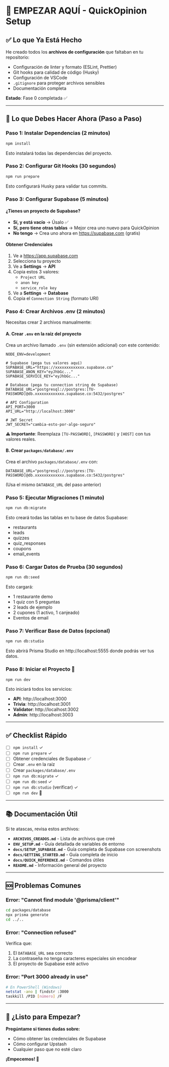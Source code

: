 # 🚀 EMPEZAR AQUÍ - QuickOpinion Setup

## ✅ Lo que Ya Está Hecho

He creado todos los **archivos de configuración** que faltaban en tu repositorio:

- Configuración de linter y formato (ESLint, Prettier)
- Git hooks para calidad de código (Husky)
- Configuración de VSCode
- `.gitignore` para proteger archivos sensibles
- Documentación completa

**Estado**: Fase 0 completada ✅

---

## 🎯 Lo que Debes Hacer Ahora (Paso a Paso)

### Paso 1: Instalar Dependencias (2 minutos)

```bash
npm install
```

Esto instalará todas las dependencias del proyecto.

### Paso 2: Configurar Git Hooks (30 segundos)

```bash
npm run prepare
```

Esto configurará Husky para validar tus commits.

### Paso 3: Configurar Supabase (5 minutos)

#### ¿Tienes un proyecto de Supabase?

- **Sí, y está vacío** → Úsalo ✅
- **Sí, pero tiene otras tablas** → Mejor crea uno nuevo para QuickOpinion
- **No tengo** → Crea uno ahora en https://supabase.com (gratis)

#### Obtener Credenciales

1. Ve a https://app.supabase.com
2. Selecciona tu proyecto
3. Ve a **Settings** → **API**
4. Copia estos 3 valores:
   - `Project URL`
   - `anon key`
   - `service_role key`
5. Ve a **Settings** → **Database**
6. Copia el `Connection String` (formato URI)

### Paso 4: Crear Archivos .env (2 minutos)

Necesitas crear 2 archivos manualmente:

#### A. Crear `.env` en la raíz del proyecto

Crea un archivo llamado `.env` (sin extensión adicional) con este contenido:

```env
NODE_ENV=development

# Supabase (pega tus valores aquí)
SUPABASE_URL="https://xxxxxxxxxxxxx.supabase.co"
SUPABASE_ANON_KEY="eyJhbGc..."
SUPABASE_SERVICE_KEY="eyJhbGc..."

# Database (pega tu connection string de Supabase)
DATABASE_URL="postgresql://postgres:[TU-PASSWORD]@db.xxxxxxxxxxxxx.supabase.co:5432/postgres"

# API Configuration
API_PORT=3000
API_URL="http://localhost:3000"

# JWT Secret
JWT_SECRET="cambia-esto-por-algo-seguro"
```

**⚠️ Importante**: Reemplaza `[TU-PASSWORD]`, `[PASSWORD]` y `[HOST]` con tus valores reales.

#### B. Crear `packages/database/.env`

Crea el archivo `packages/database/.env` con:

```env
DATABASE_URL="postgresql://postgres:[TU-PASSWORD]@db.xxxxxxxxxxxxx.supabase.co:5432/postgres"
```

(Usa el mismo `DATABASE_URL` del paso anterior)

### Paso 5: Ejecutar Migraciones (1 minuto)

```bash
npm run db:migrate
```

Esto creará todas las tablas en tu base de datos Supabase:

- restaurants
- leads
- quizzes
- quiz_responses
- coupons
- email_events

### Paso 6: Cargar Datos de Prueba (30 segundos)

```bash
npm run db:seed
```

Esto cargará:

- 1 restaurante demo
- 1 quiz con 5 preguntas
- 2 leads de ejemplo
- 2 cupones (1 activo, 1 canjeado)
- Eventos de email

### Paso 7: Verificar Base de Datos (opcional)

```bash
npm run db:studio
```

Esto abrirá Prisma Studio en http://localhost:5555 donde podrás ver tus datos.

### Paso 8: Iniciar el Proyecto 🎉

```bash
npm run dev
```

Esto iniciará todos los servicios:

- **API**: http://localhost:3000
- **Trivia**: http://localhost:3001
- **Validator**: http://localhost:3002
- **Admin**: http://localhost:3003

---

## ✅ Checklist Rápido

- [ ] `npm install` ✓
- [ ] `npm run prepare` ✓
- [ ] Obtener credenciales de Supabase ✅
- [ ] Crear `.env` en la raíz
- [ ] Crear `packages/database/.env`
- [ ] `npm run db:migrate` ✓
- [ ] `npm run db:seed` ✓
- [ ] `npm run db:studio` (verificar) ✓
- [ ] `npm run dev` 🚀

---

## 📚 Documentación Útil

Si te atascas, revisa estos archivos:

- **`ARCHIVOS_CREADOS.md`** - Lista de archivos que creé
- **`ENV_SETUP.md`** - Guía detallada de variables de entorno
- **`docs/SETUP_SUPABASE.md`** - Guía completa de Supabase con screenshots
- **`docs/GETTING_STARTED.md`** - Guía completa de inicio
- **`docs/QUICK_REFERENCE.md`** - Comandos útiles
- **`README.md`** - Información general del proyecto

---

## 🆘 Problemas Comunes

### Error: "Cannot find module '@prisma/client'"

```bash
cd packages/database
npx prisma generate
cd ../..
```

### Error: "Connection refused"

Verifica que:

1. El `DATABASE_URL` sea correcto
2. La contraseña no tenga caracteres especiales sin encodear
3. El proyecto de Supabase esté activo

### Error: "Port 3000 already in use"

```bash
# En PowerShell (Windows)
netstat -ano | findstr :3000
taskkill /PID [número] /F
```

---

## 💬 ¿Listo para Empezar?

**Pregúntame si tienes dudas sobre:**

- Cómo obtener las credenciales de Supabase
- Cómo configurar Upstash
- Cualquier paso que no esté claro

**¡Empecemos! 🚀**
